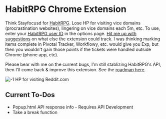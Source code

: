 # HabitRPG Chrome Extension

Think Stayfocusd for [HabitRPG](http://habitrpg.com). Lose HP for visiting vice domains (procrastination websites), lingering on vice domains each 5m, etc. To use, enter your [HabitRPG user ID](https://img.skitch.com/20120829-qimntrn2qkra78wytxpujrh12a.jpg) in the options page. [Hit me up with suggestions](https://github.com/lefnire/habitrpg-chrome/issues) on what else the extension could track. I was thinking marking items complete in Pivotal Tracker, Workflowy, etc. would give you Exp, but then you wouldn't gain those points if the tickets were handled outside Chrome (phone app, etc).

Please bear with me on the current bugs, I'm still stablizing HabitRPG's API, then I'll come back & improve this extension. See the [roadmap here](https://workflowy.com/shared/b5eecfbd-4e76-cdcf-624e-529cd65f6ada/).

![-1 HP for visiting Reddit.com](https://img.skitch.com/20120829-cbb1x1m4kym58pwg95akcxi31p.jpg)

## Current To-Dos

  - Popup.html API response info - Requires API Development
  - Take a break function
